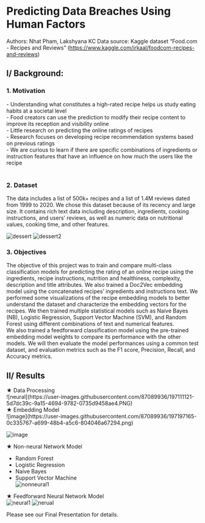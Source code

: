 # Predicting Data Breaches Using Human Factors
Authors: Nhat Pham, Lakshyana KC
Data source: Kaggle dataset “Food.com - Recipes and Reviews” (https://www.kaggle.com/irkaal/foodcom-recipes-and-reviews)

<h2>I/ Background: </h2>
<h3>1. Motivation </h3>
- Understanding what constitutes a high-rated recipe helps us study eating habits at a societal level <br />
- Food creators can use the prediction to modify their recipe content to improve its reception and visibility online <br />
- Little research on predicting the online ratings of recipes <br />
- Research focuses on developing recipe recommendation systems based on previous ratings <br />
- We are curious to learn if there are specific combinations of ingredients or instruction features that have an influence on how much the users like the recipe <br />
<br />


<h3>2. Dataset</h3>
The data includes a list of 500k+ recipes and a list of 1.4M reviews dated from 1999 to 2020. We chose this dataset because of its recency and large size. It contains rich text data including description, ingredients, cooking instructions, and users’ reviews, as well as numeric data on nutritional values, cooking time, and other features.
  
![dessert](https://user-images.githubusercontent.com/87089936/197110859-3c87f2b0-a837-4944-9bba-5a208f739593.PNG)
![dessert2](https://user-images.githubusercontent.com/87089936/197110883-6c41ded6-00b1-40f3-af42-c4a5540c303c.PNG)
<br />
  
<h3>3. Objectives</h3>
The objective of this project was to train and compare multi-class classification models for predicting the rating of an online recipe using the ingredients, recipe instructions, nutrition and healthiness, complexity, description and title attributes. We also trained a Doc2Vec embedding model using the concatenated recipes’ ingredients and instructions text. We performed some visualizations of the recipe embedding models to better understand the dataset and characterize the embedding vectors for the recipes. We then trained multiple statistical models such as Naive Bayes (NB), Logistic Regression, Support Vector Machine (SVM), and Random Forest using different combinations of text and numerical features.<br />
We also trained a feedforward classification model using the pre-trained embedding model weights to compare its performance with the other models. We will then evaluate the model performances using a common test dataset, and evaluation metrics such as the F1 score, Precision, Recall, and Accuracy metrics.<br />

<h2>II/ Results</h2>
★ Data Processing <br />
![neural](https://user-images.githubusercontent.com/87089936/197111121-5d7dc39c-9a15-4694-9782-0735d9458ae4.PNG)
<br />
★	Embedding Model <br />
![image](https://user-images.githubusercontent.com/87089936/197197165-0c335767-a699-48b4-a5c6-804046a67294.png)<br />

![image](https://user-images.githubusercontent.com/87089936/197197264-19e0da15-41f7-4287-9c59-2293a502070e.png)<br />


★	Non-neural Network Model <br />
- Random Forest <br />
- Logistic Regression <br />
- Naive Bayes <br />
- Support Vector Machine <br />
![nonneural1](https://user-images.githubusercontent.com/87089936/197198326-3683473d-b7c2-4f69-977d-955eef2c716a.PNG)<br />

★	Feedforward Neural Network Model <br />
![neural1](https://user-images.githubusercontent.com/87089936/197198504-2f532145-9ff3-4a53-8c45-1d1749ce4ac2.PNG)
![nerual](https://user-images.githubusercontent.com/87089936/197198530-ff8d21f7-f1f9-4011-94bc-df8072dde418.PNG)

Please see our Final Presentation for details.<br />

 
